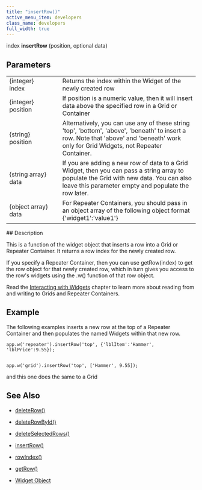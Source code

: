 ```yaml
---
title: "insertRow()"
active_menu_item: developers
class_name: developers
full_width: true
---
```



index **insertRow** (position, optional data)

## Parameters

<table>
<tr>
<td width="169">
{integer} index

</td>
<td width="17">
</td>
<td width="694">
Returns the index within the Widget of the newly created row

</td>
</tr>
<tr>
<td width="169">
{integer} position

</td>
<td width="17">
</td>
<td width="694">
If position is a numeric value, then it will insert data above the specified row in a Grid or Container

</td>
</tr>
<tr>
<td width="169">
{string} position

</td>
<td width="17">
</td>
<td width="694">
Alternatively, you can use any of these string 'top', 'bottom', 'above', 'beneath' to insert a row. Note that 'above' and 'beneath' work only for Grid Widgets, not Repeater Container.

</td>
</tr>
<tr>
<td width="169">
{string array} data

</td>
<td width="17">
</td>
<td width="694">
If you are adding a new row of data to a Grid Widget, then you can pass a string array to populate the Grid with new data. You can also leave this parameter empty and populate the row later.

</td>
</tr>
<tr>
<td width="169">
{object array} data

</td>
<td width="17">
</td>
<td width="694">
For Repeater Containers, you should pass in an object array of the following object format {'widget1':'value1'}

</td>
</tr>
</table>
## Description

This is a function of the widget object that inserts a row into a Grid or Repeater Container. It returns a row index for the newly created row.

If you specify a Repeater Container, then you can use getRow(index) to get the row object for that newly created row, which in turn gives you access to the row's widgets using the .w() function of that row object.

Read the [Interacting with Widgets](../../../client-scripting-overview/scripting-with-javascript/widget-reading-writing/) chapter to learn more about reading from and writing to Grids and Repeater Containers.

## Example

The following examples inserts a new row at the top of a Repeater Container and then populates the named Widgets within that new row.

    app.w('repeater').insertRow('top', {'lblItem':'Hammer', 'lblPrice':9.55});
     
     
    app.w('grid').insertRow('top', ['Hammer', 9.55]);
   

and this one does the same to a Grid

## See Also

 - [deleteRow()](deleterow.htm)

 - [deleteRowById()](deleterowbyid.htm)

 - [deleteSelectedRows()](deleteselectedrows.htm)

 - [insertRow()](insertrow.htm)

 - [rowIndex()](rowindex.htm)

 - [getRow()](getrow.htm)

 - [Widget Object](../../objects-titbits/widget-object)

